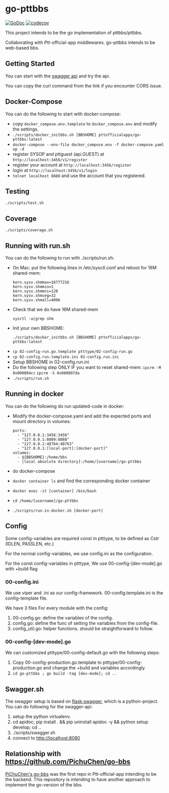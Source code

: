 # go-pttbbs

[![GoDoc](https://pkg.go.dev/badge/github.com/Ptt-official-app/go-pttbbs?status.svg)](https://pkg.go.dev/github.com/Ptt-official-app/go-pttbbs?tab=doc)
[![codecov](https://codecov.io/gh/Ptt-official-app/go-pttbbs/branch/main/graph/badge.svg)](https://codecov.io/gh/Ptt-official-app/go-pttbbs)

This project intends to be the go implementation of pttbbs/pttbbs.

Collaborating with Ptt-official-app middlewares.
go-pttbbs intends to be web-based bbs.

## Getting Started

You can start with the [swagger api](https://api.devptt.site:8080)
and try the api.

You can copy the curl command from the link if you encounter
CORS issue.

## Docker-Compose

You can do the following to start with docker-compose:

* copy `docker_compose.env.template` to `docker_compose.env` and modify the settings.
* `./scripts/docker_initbbs.sh [BBSHOME] pttofficialapps/go-pttbbs:latest`
* `docker-compose --env-file docker_compose.env -f docker-compose.yaml up -d`
* register SYSOP and pttguest (api.GUEST) at `http://localhost:3456/v1/register`
* register your account at `http://localhost:3456/register`
* login at `http://localhost:3456/v1/login`
* `telnet localhost 8888` and use the account that you registered.

## Testing

```
./scripts/test.sh
```

## Coverage

```
./scripts/coverage.sh
```

## Running with run.sh

You can do the following to run with ./scripts/run.sh:

* On Mac: put the following lines in /etc/sysctl.conf and reboot for 16M shared-mem:
    ```
    kern.sysv.shmmax=16777216
    kern.sysv.shmmin=1
    kern.sysv.shmmni=128
    kern.sysv.shmseg=32
    kern.sysv.shmall=4096
    ```
* Check that we do have 16M shared-mem
    ```
    sysctl -a|grep shm
    ```
* Init your own BBSHOME:
    ```
    ./scripts/docker_initbbs.sh [BBSHOME] pttofficialapps/go-pttbbs:latest
    ```
* `cp 02-config-run.go.template ptttype/02-config-run.go`
* `cp 02-config.run.template.ini 02-config.run.ini`
* Setup BBSHOME in 02-config.run.ini
* Do the following step ONLY IF you want to reset shared-mem:
    `ipcrm -M 0x000004cc`
    `ipcrm -S 0x000007da`
* `./scripts/run.sh`

## Running in docker

You can do the following do run updated-code in docker:

* Modify the docker-compose.yaml and add the expected ports and mount directory in volumes:

    ```
    ports:
      - "127.0.0.1:3456:3456"
      - "127.0.0.1:8889:8888"
      - "127.0.0.1:48764:48763"
      - "127.0.0.1:[local-port]:[docker-port]"
    volumes:
      - ${BBSHOME}:/home/bbs
      - [local absolute directory]:/home/[username]/go-pttbbs
    ```

* do docker-compose
* `docker container ls` and find the corresponding docker container
* `docker exec -it [container] /bin/bash`
* `cd /home/[username]/go-pttbbs`
* `./scripts/run-in-docker.sh [docker-port]`

## Config

Some config-variables are required const in ptttype,
to be defined as Cstr (IDLEN, PASSLEN, etc.)

For the normal config-variables, we use config.ini
as the configuration.

For the const config-variables in ptttype,
We use 00-config-[dev-mode].go with +build flag

### 00-config.ini
We use viper and .ini as our config-framework.
00-config.template.ini is the config-template file.

We have 3 files For every module with the config:

1. 00-config.go: define the variables of the config.
2. config.go: define the func of setting the variables from the config-file.
3. config_util.go: helper functions. should be straightforward to follow.

### 00-config-\[dev-mode\].go

We can customized ptttype/00-config-default.go with the following steps:

1. Copy 00-config-production.go.template to ptttype/00-config-production.go and change the +build and variables accordingly.
2. `cd go-pttbbs ; go build -tag [dev-mode]; cd ..`


## Swagger.sh

The swagger setup is based on [flask-swagger](https://github.com/gangverk/flask-swagger),
which is a python-project.
You can do following for the swagger-api:

1. setup the python virtualenv.
2. cd apidoc; pip install . && pip uninstall apidoc -y && python setup develop; cd ..
3. ./scripts/swagger.sh
4. connect to [http://localhost:8080](http://localhost:8080)

## Relationship with https://github.com/PichuChen/go-bbs

[PiChuChen's go-bbs](https://github.com/PichuChen/go-bbs) was the first repo
in Ptt-official-app intending to be the backend. This repository is intending to have
another approach to implement the go-version of the bbs.
